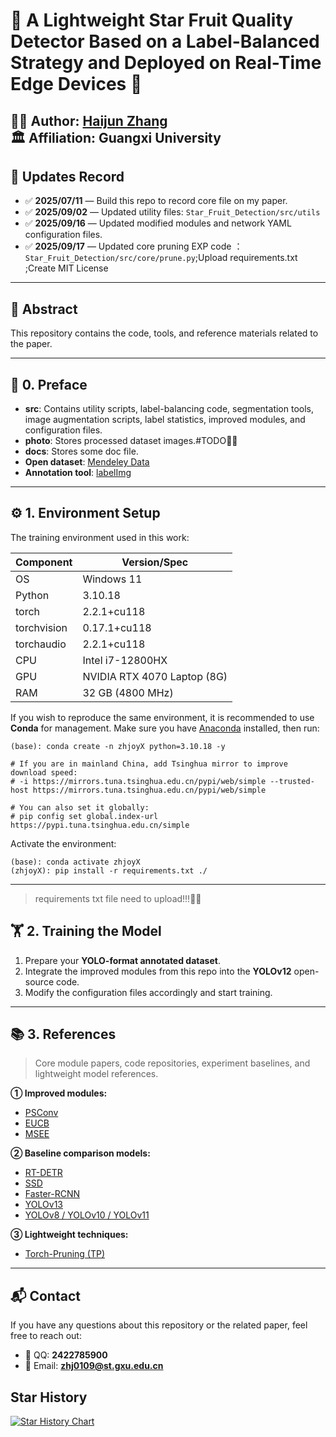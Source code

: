 # 🚀 A Lightweight Star Fruit Quality Detector Based on a Label-Balanced Strategy and Deployed on Real-Time Edge Devices 🚀

👨‍💻 Author: [Haijun Zhang](https://github.com/zhanghjoy)  
🏛️ Affiliation: Guangxi University
------

## 📌 Updates Record

- ✅ **2025/07/11** — Build this repo to record core file on my paper.
- ✅ **2025/09/02** — Updated utility files: `Star_Fruit_Detection/src/utils`
- ✅ **2025/09/16** — Updated modified modules and network YAML configuration files.
- ✅ **2025/09/17** — Updated core pruning EXP code ：`Star_Fruit_Detection/src/core/prune.py`;Upload requirements.txt ;Create MIT License 

------

## 📖 Abstract

This repository contains the code, tools, and reference materials related to the paper.

------

## 🔰 0. Preface

- **src**: Contains utility scripts, label-balancing code, segmentation tools, image augmentation scripts, label statistics, improved modules, and configuration files.
- **photo**: Stores processed dataset images.#TODO🤷‍♂️
- **docs**: Stores some doc file.
- **Open dataset**: [Mendeley Data](https://data.mendeley.com/datasets/f35jp46gms/1)
- **Annotation tool**: [labelImg](https://github.com/tzutalin/labelImg)

------

## ⚙️ 1. Environment Setup

The training environment used in this work:

| Component   | Version/Spec                |
| ----------- | --------------------------- |
| OS          | Windows 11                  |
| Python      | 3.10.18                     |
| torch       | 2.2.1+cu118             |
| torchvision | 0.17.1+cu118             |
| torchaudio  | 2.2.1+cu118              |
| CPU         | Intel i7-12800HX            |
| GPU         | NVIDIA RTX 4070 Laptop (8G) |
| RAM         | 32 GB (4800 MHz)            |

If you wish to reproduce the same environment, it is recommended to use **Conda** for management.
 Make sure you have [Anaconda](https://www.anaconda.com/download) installed, then run:

```
(base): conda create -n zhjoyX python=3.10.18 -y

# If you are in mainland China, add Tsinghua mirror to improve download speed:
# -i https://mirrors.tuna.tsinghua.edu.cn/pypi/web/simple --trusted-host https://mirrors.tuna.tsinghua.edu.cn/pypi/web/simple

# You can also set it globally:
# pip config set global.index-url https://pypi.tuna.tsinghua.edu.cn/simple
```

Activate the environment:

```
(base): conda activate zhjoyX
(zhjoyX): pip install -r requirements.txt ./
```

------
> requirements txt file need to upload!!!🤷‍♂️

## 🏋️ 2. Training the Model

1. Prepare your **YOLO-format annotated dataset**.
2. Integrate the improved modules from this repo into the **YOLOv12** open-source code.
3. Modify the configuration files accordingly and start training.

------

## 📚 3. References

> Core module papers, code repositories, experiment baselines, and lightweight model references.

**① Improved modules:**

- [PSConv](https://github.com/JN-Yang/PConv-SDloss-Data)
- [EUCB](https://github.com/SLDGroup/EMCAD)
- [MSEE](https://github.com/BellyBeauty/MDSAM)

**② Baseline comparison models:**

- [RT-DETR](https://github.com/lyuwenyu/RT-DETR/tree/main)
- [SSD](https://github.com/bubbliiiing/ssd-pytorch)
- [Faster-RCNN](https://github.com/bubbliiiing/faster-rcnn-pytorch)
- [YOLOv13](https://github.com/iMoonLab/yolov13)
- [YOLOv8 / YOLOv10 / YOLOv11](https://github.com/ultralytics/ultralytics)

**③ Lightweight techniques:**

- [Torch-Pruning (TP)](https://github.com/VainF/Torch-Pruning)

------



## 📬 Contact

If you have any questions about this repository or the related paper, feel free to reach out:

- 🚀 QQ: **2422785900**
- 🤖 Email: **zhj0109@st.gxu.edu.cn**

## Star History

[![Star History Chart](https://api.star-history.com/svg?repos=zhanghjoy/Star_Fruit_Detection&type=Date)](https://www.star-history.com/#zhanghjoy/Star_Fruit_Detection&Date)
